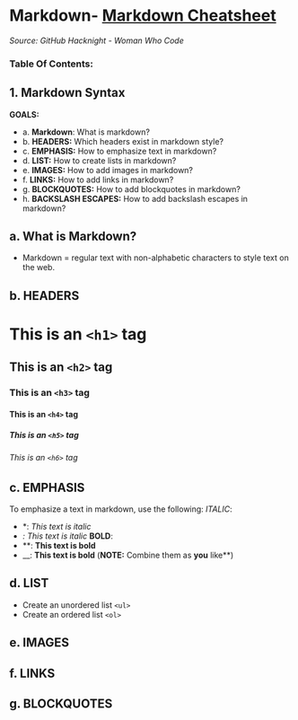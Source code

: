 # Markdown- [Markdown Cheatsheet](#1-markdown-syntax)
_Source: GitHub Hacknight - Woman Who Code_

### Table Of Contents:
## 1. Markdown Syntax
__GOALS:__
- a. __Markdown__: What is markdown?
- b. __HEADERS:__ Which headers exist in markdown style?
- c. __EMPHASIS:__ How to emphasize text in markdown?
- d. __LIST:__ How to create lists in markdown?
- e. __IMAGES:__ How to add images in markdown?
- f. __LINKS:__ How to add links in markdown?
- g. __BLOCKQUOTES:__ How to add blockquotes in markdown?
- h. __BACKSLASH ESCAPES:__ How to add backslash escapes in markdown?

 ## a. What is Markdown?
- Markdown =  regular text with non-alphabetic characters to style text on the web.

## b. HEADERS
#      This is an `<h1>` tag
##     This is an `<h2>` tag
###    This is an `<h3>` tag
####   This is an `<h4>` tag
#####  This is an `<h5>` tag
###### This is an `<h6>` tag

## c. EMPHASIS
To emphasize a text in markdown, use the following:
_ITALIC_:
- *:  *This text is italic* 
- _: _This text is italic__
__BOLD__:
- **: **This text is bold**
- __: __This text is bold__
(**NOTE:** Combine them as __you__ like**)

## d. LIST
- Create an unordered list `<ul>`
- Create an ordered list `<ol>`

## e. IMAGES
## f. LINKS
## g. BLOCKQUOTES


